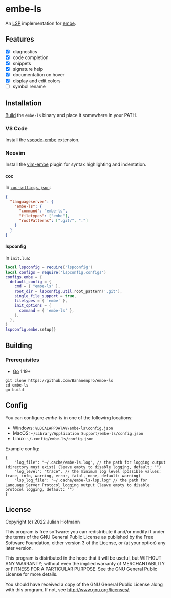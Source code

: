 # embe-ls

An [LSP](https://microsoft.github.io/language-server-protocol) implementation for [embe](https://github.com/Bananenpro/embe).

## Features

- [x] diagnostics
- [x] code completion
- [x] snippets
- [x] signature help
- [x] documentation on hover
- [x] display and edit colors
- [ ] symbol rename

## Installation

[Build](#building) the `embe-ls` binary and place it somewhere in your PATH.

### VS Code

Install the [vscode-embe](https://github.com/Bananenpro/vscode-embe#installation) extension.

### Neovim

Install the [vim-embe](https://github.com/Bananenpro/vim-embe#installation) plugin for syntax highlighting and indentation.

#### coc

In [`coc-settings.json`](https://github.com/neoclide/coc.nvim/wiki/Language-servers#register-custom-language-servers):
```json
{
  "languageserver": {
    "embe-ls": {
      "command": "embe-ls",
      "filetypes": ["embe"],
      "rootPatterns": [".git/", "."]
    }
  }
}
```

#### lspconfig

In `init.lua`:
```lua
local lspconfig = require('lspconfig')
local configs = require('lspconfig.configs')
configs.embe = {
  default_config = {
    cmd = { "embe-ls" },
    root_dir = lspconfig.util.root_pattern('.git'),
    single_file_support = true,
    filetypes = { 'embe' },
    init_options = {
      command = { 'embe-ls' },
    },
  },
}
lspconfig.embe.setup{}
```

## Building

### Prerequisites

- [Go](https://go.dev) 1.19+

```
git clone https://github.com/Bananenpro/embe-ls
cd embe-ls
go build
```

## Config

You can configure _embe-ls_ in one of the following locations:

- Windows: `%LOCALAPPDATA%\embe-ls\config.json`
- MacOS: `~/Library/Application Support/embe-ls/config.json`
- Linux: `~/.config/embe-ls/config.json`

Example config:

```jsonc
{
	"log_file": "~/.cache/embe-ls.log", // the path for logging output (directory must exist) (leave empty to disable logging, default: "")
	"log_level": "trace", // the minimum log level (possible values: trace, info, warning, error, fatal, none, default: warning)
	"lsp_log_file": "~/.cache/embe-ls-lsp.log" // the path for Language Server Protocol logging output (leave empty to disable protocol logging, default: "")
}
```

## License

Copyright (c) 2022 Julian Hofmann

This program is free software: you can redistribute it and/or modify
it under the terms of the GNU General Public License as published by
the Free Software Foundation, either version 3 of the License, or
(at your option) any later version.

This program is distributed in the hope that it will be useful,
but WITHOUT ANY WARRANTY; without even the implied warranty of
MERCHANTABILITY or FITNESS FOR A PARTICULAR PURPOSE.  See the
GNU General Public License for more details.

You should have received a copy of the GNU General Public License
along with this program.  If not, see <http://www.gnu.org/licenses/>.
